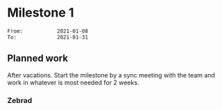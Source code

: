 # Milestone 1

```
From:           2021-01-08
To:             2021-01-31
```

## Planned work

After vacations. Start the milestone by a sync meeting with the team and work in whatever is most needed for 2 weeks.

### Zebrad
